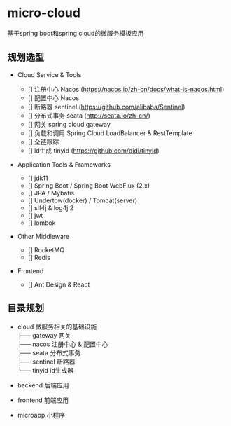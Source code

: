 # micro-cloud
基于spring boot和spring cloud的微服务模板应用

## 规划选型

* Cloud Service & Tools
    - [] 注册中心 Nacos (https://nacos.io/zh-cn/docs/what-is-nacos.html)
    - [] 配置中心 Nacos
    - [] 断路器 sentinel (https://github.com/alibaba/Sentinel)
    - [] 分布式事务 seata (http://seata.io/zh-cn/)
    - [] 网关 spring cloud gateway
    - [] 负载和调用 Spring Cloud LoadBalancer & RestTemplate
    - [] 全链跟踪 
    - [] id生成 tinyid (https://github.com/didi/tinyid)

* Application Tools & Frameworks
    - [] jdk11
    - [] Spring Boot / Spring Boot WebFlux (2.x)
    - [] JPA / Mybatis
    - [] Undertow(docker) / Tomcat(server)
    - [] slf4j & log4j 2
    - [] jwt
    - [] lombok
    
* Other Middleware
    - [] RocketMQ
    - [] Redis
    
* Frontend
    - [] Ant Design & React
    
## 目录规划

* cloud 微服务相关的基础设施    
    ├── gateway     网关    
    ├── nacos       注册中心 & 配置中心    
    ├── seata       分布式事务    
    ├── sentinel    断路器    
    └── tinyid      id生成器    
    
* backend 后端应用
* frontend 前端应用
* microapp 小程序

